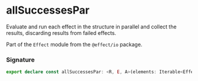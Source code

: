 # allSuccessesPar

Evaluate and run each effect in the structure in parallel and collect the
results, discarding results from failed effects.

Part of the `Effect` module from the `@effect/io` package.

### Signature

```typescript
export declare const allSuccessesPar: <R, E, A>(elements: Iterable<Effect<R, E, A>>) => Effect<R, never, A[]>
```
